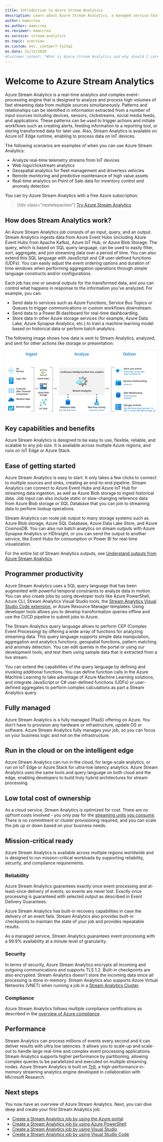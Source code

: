 ```yaml
---
title: Introduction to Azure Stream Analytics
description: Learn about Azure Stream Analytics, a managed service that helps you analyze streaming data from the Internet of Things (IoT) in real time.
author: mamccrea
ms.author: mamccrea
ms.reviewer: mamccrea
ms.service: stream-analytics
ms.topic: overview
ms.custom: mvc, contperf-fy21q2
ms.date: 11/12/2020
#Customer intent: "What is Azure Stream Analytics and why should I care? As an IT Pro or developer, how do I use Stream Analytics to perform analytics on data streams?".
---
```


# Welcome to Azure Stream Analytics

Azure Stream Analytics is a real-time analytics and complex event-processing engine that is designed to analyze and process high volumes of fast streaming data from multiple sources simultaneously. Patterns and relationships can be identified in information extracted from a number of input sources including devices, sensors, clickstreams, social media feeds, and applications. These patterns can be used to trigger actions and initiate workflows such as creating alerts, feeding information to a reporting tool, or storing transformed data for later use. Also, Stream Analytics is available on Azure IoT Edge runtime, enabling to process data on IoT devices.

The following scenarios are examples of when you can use Azure Stream Analytics:

* Analyze real-time telemetry streams from IoT devices
* Web logs/clickstream analytics
* Geospatial analytics for fleet management and driverless vehicles
* Remote monitoring and predictive maintenance of high value assets
* Real-time analytics on Point of Sale data for inventory control and anomaly detection

You can try Azure Stream Analytics with a free Azure subscription.

> [!div class="nextstepaction"]
> [Try Azure Stream Analytics](https://azure.microsoft.com/services/stream-analytics/)

## How does Stream Analytics work?

An Azure Stream Analytics job consists of an input, query, and an output. Stream Analytics ingests data from Azure Event Hubs (including Azure Event Hubs from Apache Kafka), Azure IoT Hub, or Azure Blob Storage. The query, which is based on SQL query language, can be used to easily filter, sort, aggregate, and join streaming data over a period of time. You can also extend this SQL language with JavaScript and C# user-defined functions (UDFs). You can easily adjust the event ordering options and duration of time windows when performing aggregation operations through simple language constructs and/or configurations.

Each job has one or several outputs for the transformed data, and you can control what happens in response to the information you've analyzed. For example, you can:

* Send data to services such as Azure Functions, Service Bus Topics or Queues to trigger communications or custom workflows downstream.
* Send data to a Power BI dashboard for real-time dashboarding.
* Store data in other Azure storage services (for example, Azure Data Lake, Azure Synapse Analytics, etc.) to train a machine learning model based on historical data or perform batch analytics.

The following image shows how data is sent to Stream Analytics, analyzed, and sent for other actions like storage or presentation:

![Stream Analytics intro pipeline](./media/stream-analytics-introduction/stream-analytics-e2e-pipeline.png)

## Key capabilities and benefits

Azure Stream Analytics is designed to be easy to use, flexible, reliable, and scalable to any job size. It is available across multiple Azure regions, and runs on IoT Edge or Azure Stack.

## Ease of getting started

Azure Stream Analytics is easy to start. It only takes a few clicks to connect to multiple sources and sinks, creating an end-to-end pipeline. Stream Analytics can connect to Azure Event Hubs and Azure IoT Hub for streaming data ingestion, as well as Azure Blob storage to ingest historical data. Job input can also include static or slow-changing reference data from Azure Blob storage or SQL Database that you can join to streaming data to perform lookup operations.

Stream Analytics can route job output to many storage systems such as Azure Blob storage, Azure SQL Database, Azure Data Lake Store, and Azure CosmosDB. You can also run batch analytics on stream outputs with Azure Synapse Analytics or HDInsight, or you can send the output to another service, like Event Hubs for consumption or Power BI for real-time visualization.

For the entire list of Stream Analytics outputs, see [Understand outputs from Azure Stream Analytics](stream-analytics-define-outputs.md).

## Programmer productivity

Azure Stream Analytics uses a SQL query language that has been augmented with powerful temporal constraints to analyze data in motion. You can also create jobs by using developer tools like Azure PowerShell, Azure CLI, Stream Analytics Visual Studio tools, the [Stream Analytics Visual Studio Code extension](quick-create-visual-studio-code.md), or Azure Resource Manager templates. Using developer tools allows you to develop transformation queries offline and use the CI/CD pipeline to submit jobs to Azure.

The Stream Analytics query language allows to perform CEP (Complex Event Processing) by offering a wide array of functions for analyzing streaming data. This query language supports simple data manipulation, aggregation and analytics functions, geospatial functions, pattern matching and anomaly detection. You can edit queries in the portal or using our development tools, and test them using sample data that is extracted from a live stream.

You can extend the capabilities of the query language by defining and invoking additional functions. You can define function calls in the Azure Machine Learning to take advantage of Azure Machine Learning solutions, and integrate JavaScript or C# user-defined functions (UDFs) or user-defined aggregates to perform complex calculations as part a Stream Analytics query.

## Fully managed

Azure Stream Analytics is a fully managed (PaaS) offering on Azure. You don't have to provision any hardware or infrastructure, update OS or software. Azure Stream Analytics fully manages your job, so you can focus on your business logic and not on the infrastructure.


## Run in the cloud or on the intelligent edge

Azure Stream Analytics can run in the cloud, for large-scale analytics, or run on IoT Edge or Azure Stack for ultra-low latency analytics. Azure Stream Analytics uses the same tools and query language on both cloud and the edge, enabling developers to build truly hybrid architectures for stream processing. 

## Low total cost of ownership

As a cloud service, Stream Analytics is optimized for cost. There are no upfront costs involved - you only pay for the [streaming units you consume](stream-analytics-streaming-unit-consumption.md). There is no commitment or cluster provisioning required, and you can scale the job up or down based on your business needs.

## Mission-critical ready

Azure Stream Analytics is available across multiple regions worldwide and is designed to run mission-critical workloads by supporting reliability, security, and compliance requirements.

### Reliability

Azure Stream Analytics guarantees exactly once event processing and at-least-once delivery of events, so events are never lost. Exactly once processing is guaranteed with selected output as described in Event Delivery Guarantees.

Azure Stream Analytics has built-in recovery capabilities in case the delivery of an event fails. Stream Analytics also provides built-in checkpoints to maintain the state of your job and provides repeatable results.

As a managed service, Stream Analytics guarantees event processing with a 99.9% availability at a minute level of granularity. 

### Security

In terms of security, Azure Stream Analytics encrypts all incoming and outgoing communications and supports TLS 1.2. Built-in checkpoints are also encrypted. Stream Analytics doesn't store the incoming data since all processing is done in-memory. 
Stream Analytics also supports Azure Virtual Networks (VNET) when running a job in a [Stream Analytics Cluster](./cluster-overview.md).

### Compliance

Azure Stream Analytics follows multiple compliance certifications as described in the [overview of Azure compliance](https://gallery.technet.microsoft.com/Overview-of-Azure-c1be3942). 

## Performance

Stream Analytics can process millions of events every second and it can deliver results with ultra low latencies. It allows you to scale-up and scale-out to handle large real-time and complex event processing applications. Stream Analytics supports higher performance by partitioning, allowing complex queries to be parallelized and executed on multiple streaming nodes. Azure Stream Analytics is built on [Trill](https://github.com/Microsoft/Trill), a high-performance in-memory streaming analytics engine developed in collaboration with Microsoft Research.

## Next steps

You now have an overview of Azure Stream Analytics. Next, you can dive deep and create your first Stream Analytics job:

* [Create a Stream Analytics job by using the Azure portal](stream-analytics-quick-create-portal.md)
* [Create a Stream Analytics job by using Azure PowerShell](stream-analytics-quick-create-powershell.md)
* [Create a Stream Analytics job by using Visual Studio](stream-analytics-quick-create-vs.md)
* [Create a Stream Analytics job by using Visual Studio Code](quick-create-visual-studio-code.md)
